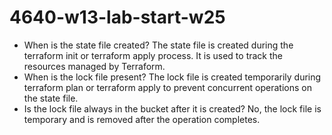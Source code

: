 # 4640-w13-lab-start-w25

* When is the state file created?
The state file is created during the terraform init or terraform apply process. It is used to track the resources managed by Terraform.
* When is the lock file present?
The lock file is created temporarily during terraform plan or terraform apply to prevent concurrent operations on the state file.
* Is the lock file always in the bucket after it is created?
No, the lock file is temporary and is removed after the operation completes.
